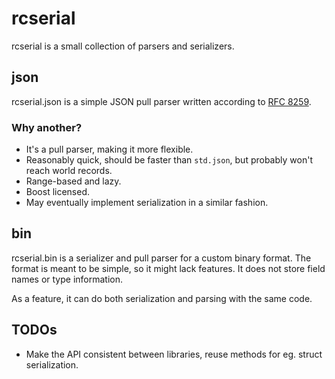 # rcserial

rcserial is a small collection of parsers and serializers.

## json

rcserial.json is a simple JSON pull parser written according to [RFC 8259](https://tools.ietf.org/html/rfc8259).

### Why another?

* It's a pull parser, making it more flexible.
* Reasonably quick, should be faster than `std.json`, but probably won't reach world records.
* Range-based and lazy.
* Boost licensed.
* May eventually implement serialization in a similar fashion.

## bin

rcserial.bin is a serializer and pull parser for a custom binary format. The format is meant to be simple, so it might
lack features. It does not store field names or type information.

As a feature, it can do both serialization and parsing with the same code.

## TODOs

* Make the API consistent between libraries, reuse methods for eg. struct serialization.

